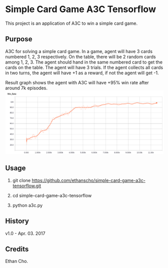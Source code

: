 # Simple Card Game A3C Tensorflow
This project is an application of A3C to win a simple card game. 

## Purpose
A3C for solving a simple card game. 
In a game, agent will have 3 cards numbered 1, 2, 3 respectively. On the table, there will be 2 random cards among 1, 2, 3. The agent should hand in the same numbered card to get the cards on the table. The agent will have 3 trials. If the agent collects all cards in two turns, the agent will have +1 as a reward, if not the agent will get -1. 

Result graph shows the agent with A3C will have +95% win rate after around 7k episodes. 
![alt tag](https://raw.githubusercontent.com/ethanscho/simple-card-game-a3c-tensorflow/master/Result.png)

## Usage
1. git clone https://github.com/ethanscho/simple-card-game-a3c-tensorflow.git

2. cd simple-card-game-a3c-tensorflow

3. python a3c.py

## History
v1.0 - Apr. 03. 2017 

## Credits
Ethan Cho.
